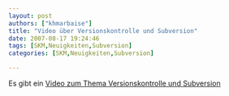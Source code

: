 ```yaml
---
layout: post
authors: ["khmarbaise"]
title: "Video über Versionskontrolle und Subversion"
date: 2007-08-17 19:24:46
tags: [SKM,Neuigkeiten,Subversion]
categories: [SKM,Neuigkeiten,Subversion]

---
```

Es gibt ein [Video zum Thema Versionskontrolle und Subversion](http://showmedo.com/videos/series?name=bfNi2X3Xg)

